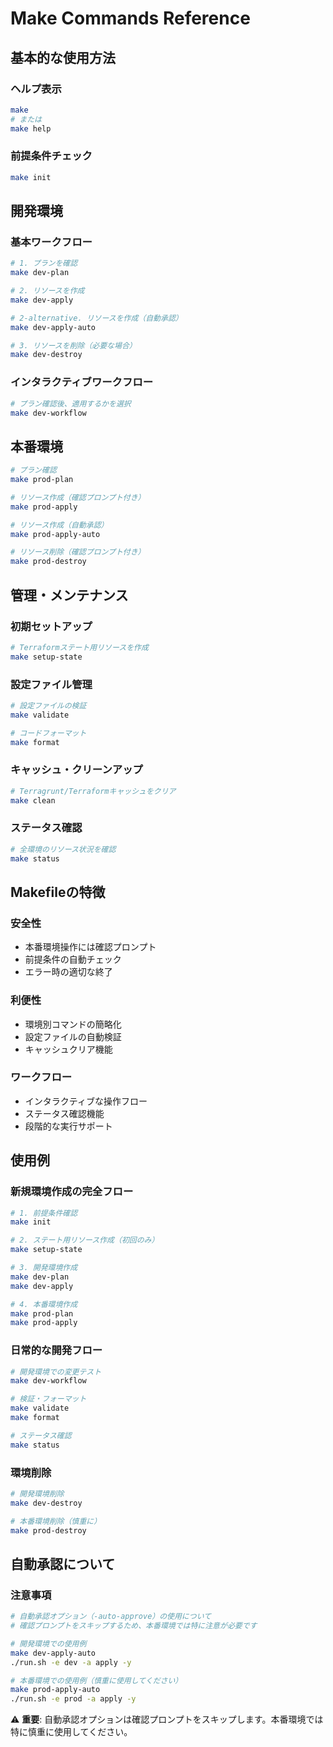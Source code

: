 # Make Commands Reference

## 基本的な使用方法

### ヘルプ表示
```bash
make
# または
make help
```

### 前提条件チェック
```bash
make init
```

## 開発環境

### 基本ワークフロー
```bash
# 1. プランを確認
make dev-plan

# 2. リソースを作成
make dev-apply

# 2-alternative. リソースを作成（自動承認）
make dev-apply-auto

# 3. リソースを削除（必要な場合）
make dev-destroy
```

### インタラクティブワークフロー
```bash
# プラン確認後、適用するかを選択
make dev-workflow
```

## 本番環境

```bash
# プラン確認
make prod-plan

# リソース作成（確認プロンプト付き）
make prod-apply

# リソース作成（自動承認）
make prod-apply-auto

# リソース削除（確認プロンプト付き）
make prod-destroy
```

## 管理・メンテナンス

### 初期セットアップ
```bash
# Terraformステート用リソースを作成
make setup-state
```

### 設定ファイル管理
```bash
# 設定ファイルの検証
make validate

# コードフォーマット
make format
```

### キャッシュ・クリーンアップ
```bash
# Terragrunt/Terraformキャッシュをクリア
make clean
```

### ステータス確認
```bash
# 全環境のリソース状況を確認
make status
```

## Makefileの特徴

### 安全性
- 本番環境操作には確認プロンプト
- 前提条件の自動チェック
- エラー時の適切な終了

### 利便性
- 環境別コマンドの簡略化
- 設定ファイルの自動検証
- キャッシュクリア機能

### ワークフロー
- インタラクティブな操作フロー
- ステータス確認機能
- 段階的な実行サポート

## 使用例

### 新規環境作成の完全フロー
```bash
# 1. 前提条件確認
make init

# 2. ステート用リソース作成（初回のみ）
make setup-state

# 3. 開発環境作成
make dev-plan
make dev-apply

# 4. 本番環境作成
make prod-plan
make prod-apply
```

### 日常的な開発フロー
```bash
# 開発環境での変更テスト
make dev-workflow

# 検証・フォーマット
make validate
make format

# ステータス確認
make status
```

### 環境削除
```bash
# 開発環境削除
make dev-destroy

# 本番環境削除（慎重に）
make prod-destroy
```

## 自動承認について

### 注意事項
```bash
# 自動承認オプション（-auto-approve）の使用について
# 確認プロンプトをスキップするため、本番環境では特に注意が必要です

# 開発環境での使用例
make dev-apply-auto
./run.sh -e dev -a apply -y

# 本番環境での使用例（慎重に使用してください）
make prod-apply-auto
./run.sh -e prod -a apply -y
```

⚠️ **重要**: 自動承認オプションは確認プロンプトをスキップします。本番環境では特に慎重に使用してください。
